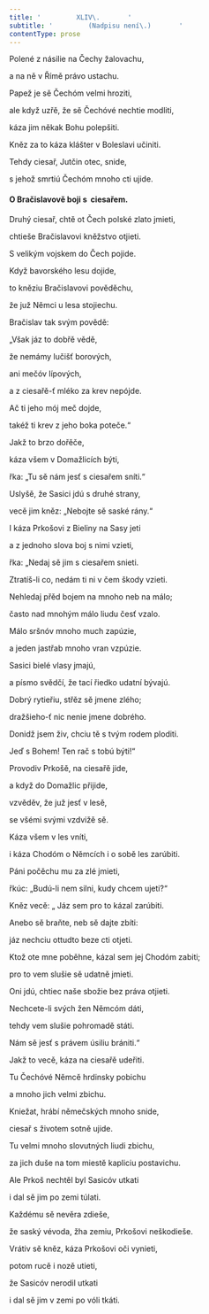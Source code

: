 ```yaml
---
title: '         XLIV\.       '
subtitle: '         (Nadpisu není\.)       '
contentType: prose
---
```


Polené z násilie na Čechy žalovachu,

a na ně v Římě právo ustachu.

Papež je sě Čechóm velmi hroziti,

ale když uzřě, že sě Čechóvé nechtie modliti,

káza jim někak Bohu polepšiti.

Kněz za to káza klášter v Boleslavi učiniti.

Tehdy ciesař, Jutčin otec, snide,

s jehož smrtiú Čechóm mnoho cti ujide.

#### O Bračislavově boji s  ciesařem.

Druhý ciesař, chtě ot Čech polské zlato jmieti,

chtieše Bračislavovi kněžstvo otjieti.

S velikým vojskem do Čech pojide.

Když bavorského lesu dojide,

to kněziu Bračislavovi pověděchu,

že juž Němci u lesa stojiechu.

Bračislav tak svým povědě:

„Však jáz to dobřě vědě,

že nemámy lučišť borových,

ani mečóv lípových,

a z ciesařě-ť mléko za krev nepójde.

Ač ti jeho mój meč dojde,

takéž ti krev z jeho boka poteče.“

Jakž to brzo dořěče,

káza všem v Domažlicích býti,

řka: „Tu sě nám jesť s ciesařem sníti.“

Uslyšě, že Sasici jdú s druhé strany,

vecě jim kněz: „Nebojte sě saské rány.“

I káza Prkošovi z Bieliny na Sasy jeti

a z jednoho slova boj s nimi vzieti,

řka: „Nedaj sě jim s ciesařem snieti.

Ztratíš-li co, nedám ti ni v čem škody vzieti.

Nehledaj přěd bojem na mnoho neb na málo;

často nad mnohým málo liudu česť vzalo.

Málo sršnóv mnoho much zapúzie,

a jeden jastřab mnoho vran vzpúzie.

Sasici bielé vlasy jmajú,

a písmo svědčí, že tací řiedko udatní bývajú.

Dobrý rytieřiu, střěz sě jmene zlého;

dražšieho-ť nic nenie jmene dobrého.

Donidž jsem živ, chciu tě s tvým rodem ploditi.

Jeď s Bohem! Ten rač s tobú býti!“

Provodiv Prkošě, na ciesařě jide,

a když do Domažlic přijide,

vzvěděv, že juž jesť v lesě,

se všémi svými vzdvižě sě.

Káza všem v les vníti,

i káza Chodóm o Němcích i o sobě les zarúbiti.

Páni počěchu mu za zlé jmieti,

řkúc: „Budú-li nem silni, kudy chcem ujeti?“

Kněz vecě: „ Jáz sem pro to kázal zarúbiti.

Anebo sě braňte, neb sě dajte zbíti:

jáz nechciu ottudto beze cti otjeti.

Ktož ote mne poběhne, kázal sem jej Chodóm zabiti;

pro to vem slušie sě udatně jmieti.

Oni jdú, chtiec naše sbožie bez práva otjieti.

Nechcete-li svých žen Němcóm dáti,

tehdy vem slušie pohromadě státi.

Nám sě jesť s právem úsiliu brániti.“

Jakž to vecě, káza na ciesařě udeřiti.

Tu Čechóvé Němcě hrdinsky pobichu

a mnoho jich velmi zbichu.

Kniežat, hrábí němečských mnoho snide,

ciesař s životem sotně ujide.

Tu velmi mnoho slovutných liudi zbichu,

za jich duše na tom miestě kapliciu postavichu.

Ale Prkoš nechtěl byl Sasicóv utkati

i dal sě jim po zemi túlati.

Každému sě nevěra zdieše,

že saský vévoda, žha zemiu, Prkošovi neškodieše.

Vrátiv sě kněz, káza Prkošovi oči vynieti,

potom rucě i nozě utieti,

že Sasicóv nerodil utkati

i dal sě jim v zemi po vóli tkáti.
